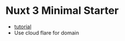 # Nuxt 3 Minimal Starter
 - [tutorial](https://www.youtube.com/watch?v=ovJfnoqUBk8&list=PL4cUxeGkcC9haQlqdCQyYmL_27TesCGPC&index=3)
 - Use cloud flare for domain
 